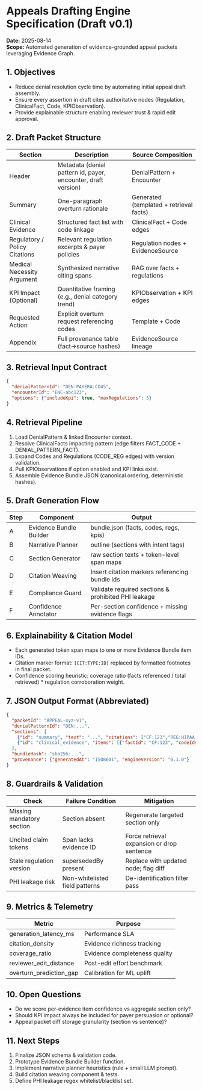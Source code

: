 # Appeals Drafting Engine Specification (Draft v0.1)
**Date:** 2025-08-14  
**Scope:** Automated generation of evidence-grounded appeal packets leveraging Evidence Graph.

## 1. Objectives
- Reduce denial resolution cycle time by automating initial appeal draft assembly.
- Ensure every assertion in draft cites authoritative nodes (Regulation, ClinicalFact, Code, KPIObservation).
- Provide explainable structure enabling reviewer trust & rapid edit approval.

## 2. Draft Packet Structure
| Section | Description | Source Composition |
|---------|-------------|--------------------|
| Header | Metadata (denial pattern id, payer, encounter, draft version) | DenialPattern + Encounter |
| Summary | One-paragraph overturn rationale | Generated (templated + retrieval facts) |
| Clinical Evidence | Structured fact list with code linkage | ClinicalFact + Code edges |
| Regulatory / Policy Citations | Relevant regulation excerpts & payer policies | Regulation nodes + EvidenceSource |
| Medical Necessity Argument | Synthesized narrative citing spans | RAG over facts + regulations |
| KPI Impact (Optional) | Quantitative framing (e.g., denial category trend) | KPIObservation + KPI edges |
| Requested Action | Explicit overturn request referencing codes | Template + Code |
| Appendix | Full provenance table (fact→source hashes) | EvidenceSource lineage |

## 3. Retrieval Input Contract
```json
{
  "denialPatternId": "DEN:PAYERA:CO45",
  "encounterId": "ENC-abc123",
  "options": {"includeKpi": true, "maxRegulations": 5}
}
```

## 4. Retrieval Pipeline
1. Load DenialPattern & linked Encounter context.
2. Resolve ClinicalFacts impacting pattern (edge filters FACT_CODE + DENIAL_PATTERN_FACT).
3. Expand Codes and Regulations (CODE_REG edges) with version validation.
4. Pull KPIObservations if option enabled and KPI links exist.
5. Assemble Evidence Bundle JSON (canonical ordering, deterministic hashes).

## 5. Draft Generation Flow
| Step | Component | Output |
|------|-----------|--------|
| A | Evidence Bundle Builder | bundle.json (facts, codes, regs, kpis) |
| B | Narrative Planner | outline (sections with intent tags) |
| C | Section Generator | raw section texts + token-level span maps |
| D | Citation Weaving | Insert citation markers referencing bundle ids |
| E | Compliance Guard | Validate required sections & prohibited PHI leakage |
| F | Confidence Annotator | Per-section confidence + missing evidence flags |

## 6. Explainability & Citation Model
- Each generated token span maps to one or more Evidence Bundle item IDs.
- Citation marker format: `[CIT:TYPE:ID]` replaced by formatted footnotes in final packet.
- Confidence scoring heuristic: coverage ratio (facts referenced / total retrieved) * regulation corroboration weight.

## 7. JSON Output Format (Abbreviated)
```json
{
  "packetId": "APPEAL-xyz-v1",
  "denialPatternId": "DEN:...",
  "sections": [
    {"id": "summary", "text": "...", "citations": ["CF:123","REG:HIPAA:164.312"], "confidence": 0.82},
    {"id": "clinical_evidence", "items": [{"factId": "CF:123", "codeIds": ["CODE:ICD10:I50.21"], "sources": ["EVID:aaa"]}]}
  ],
  "bundleHash": "sha256:...",
  "provenance": {"generatedAt": "ISO8601", "engineVersion": "0.1.0"}
}
```

## 8. Guardrails & Validation
| Check | Failure Condition | Mitigation |
|-------|-------------------|------------|
| Missing mandatory section | Section absent | Regenerate targeted section only |
| Uncited claim tokens | Span lacks evidence ID | Force retrieval expansion or drop sentence |
| Stale regulation version | supersededBy present | Replace with updated node; flag diff |
| PHI leakage risk | Non-whitelisted field patterns | De-identification filter pass |

## 9. Metrics & Telemetry
| Metric | Purpose |
|--------|---------|
| generation_latency_ms | Performance SLA |
| citation_density | Evidence richness tracking |
| coverage_ratio | Evidence completeness quality |
| reviewer_edit_distance | Post-edit effort benchmark |
| overturn_prediction_gap | Calibration for ML uplift |

## 10. Open Questions
- Do we score per-evidence item confidence vs aggregate section only?
- Should KPI impact always be included for payer persuasion or optional?
- Appeal packet diff storage granularity (section vs sentence)?

## 11. Next Steps
1. Finalize JSON schema & validation code.  
2. Prototype Evidence Bundle Builder function.  
3. Implement narrative planner heuristics (rule + small LLM prompt).  
4. Build citation weaving component & tests.  
5. Define PHI leakage regex whitelist/blacklist set.  
